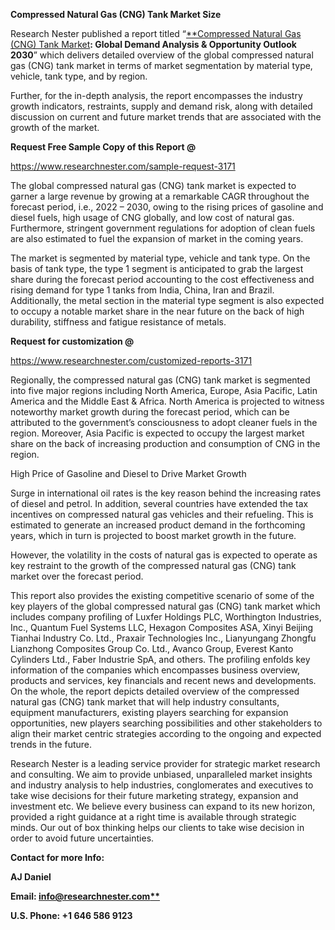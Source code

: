 ﻿**Compressed Natural Gas (CNG) Tank Market Size**

Research Nester published a report titled “[**Compressed Natural Gas (CNG) Tank Market](https://www.researchnester.com/reports/compressed-natural-gas-cng-tank-market/3171)**: Global Demand Analysis & Opportunity Outlook 2030**” which delivers detailed overview of the global compressed natural gas (CNG) tank market in terms of market segmentation by material type, vehicle, tank type, and by region.

Further, for the in-depth analysis, the report encompasses the industry growth indicators, restraints, supply and demand risk, along with detailed discussion on current and future market trends that are associated with the growth of the market.

**Request Free Sample Copy of this Report @**

<https://www.researchnester.com/sample-request-3171> 

The global compressed natural gas (CNG) tank market is expected to garner a large revenue by growing at a remarkable CAGR throughout the forecast period, i.e., 2022 – 2030, owing to the rising prices of gasoline and diesel fuels, high usage of CNG globally, and low cost of natural gas. Furthermore, stringent government regulations for adoption of clean fuels are also estimated to fuel the expansion of market in the coming years.

The market is segmented by material type, vehicle and tank type. On the basis of tank type, the type 1 segment is anticipated to grab the largest share during the forecast period accounting to the cost effectiveness and rising demand for type 1 tanks from India, China, Iran and Brazil. Additionally, the metal section in the material type segment is also expected to occupy a notable market share in the near future on the back of high durability, stiffness and fatigue resistance of metals.

**Request for customization @**

<https://www.researchnester.com/customized-reports-3171> 

Regionally, the compressed natural gas (CNG) tank market is segmented into five major regions including North America, Europe, Asia Pacific, Latin America and the Middle East & Africa. North America is projected to witness noteworthy market growth during the forecast period, which can be attributed to the government’s consciousness to adopt cleaner fuels in the region. Moreover, Asia Pacific is expected to occupy the largest market share on the back of increasing production and consumption of CNG in the region.

High Price of Gasoline and Diesel to Drive Market Growth

Surge in international oil rates is the key reason behind the increasing rates of diesel and petrol. In addition, several countries have extended the tax incentives on compressed natural gas vehicles and their refueling. This is estimated to generate an increased product demand in the forthcoming years, which in turn is projected to boost market growth in the future.

However, the volatility in the costs of natural gas is expected to operate as key restraint to the growth of the compressed natural gas (CNG) tank market over the forecast period.

This report also provides the existing competitive scenario of some of the key players of the global compressed natural gas (CNG) tank market which includes company profiling of Luxfer Holdings PLC, Worthington Industries, Inc., Quantum Fuel Systems LLC, Hexagon Composites ASA, Xinyi Beijing Tianhai Industry Co. Ltd., Praxair Technologies Inc., Lianyungang Zhongfu Lianzhong Composites Group Co. Ltd., Avanco Group, Everest Kanto Cylinders Ltd., Faber Industrie SpA, and others. The profiling enfolds key information of the companies which encompasses business overview, products and services, key financials and recent news and developments. On the whole, the report depicts detailed overview of the compressed natural gas (CNG) tank market that will help industry consultants, equipment manufacturers, existing players searching for expansion opportunities, new players searching possibilities and other stakeholders to align their market centric strategies according to the ongoing and expected trends in the future.

Research Nester is a leading service provider for strategic market research and consulting. We aim to provide unbiased, unparalleled market insights and industry analysis to help industries, conglomerates and executives to take wise decisions for their future marketing strategy, expansion and investment etc. We believe every business can expand to its new horizon, provided a right guidance at a right time is available through strategic minds. Our out of box thinking helps our clients to take wise decision in order to avoid future uncertainties.

**Contact for more Info:**

**AJ Daniel**

**Email: [info@researchnester.com**](mailto:info@researchnester.com)**

**U.S. Phone: +1 646 586 9123** 
